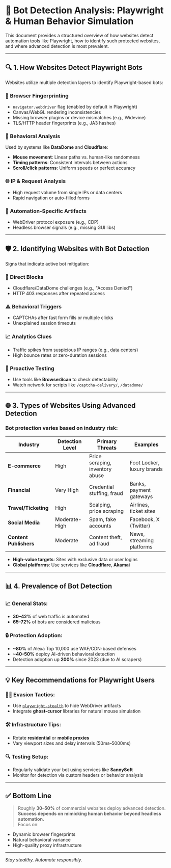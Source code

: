 # 🎯 Bot Detection Analysis: Playwright & Human Behavior Simulation

This document provides a structured overview of how websites detect automation tools like Playwright, how to identify such protected websites, and where advanced detection is most prevalent.

---

## 🔍 1. How Websites Detect Playwright Bots

Websites utilize multiple detection layers to identify Playwright-based bots:

### 🧬 Browser Fingerprinting
- `navigator.webdriver` flag (enabled by default in Playwright)  
- Canvas/WebGL rendering inconsistencies  
- Missing browser plugins or device mismatches (e.g., Widevine)  
- TLS/HTTP header fingerprints (e.g., JA3 hashes)

### 🧠 Behavioral Analysis
Used by systems like **DataDome** and **Cloudflare**:
- **Mouse movement**: Linear paths vs. human-like randomness  
- **Timing patterns**: Consistent intervals between actions  
- **Scroll/click patterns**: Uniform speeds or perfect accuracy

### 🌐 IP & Request Analysis
- High request volume from single IPs or data centers  
- Rapid navigation or auto-filled forms

### 🧪 Automation-Specific Artifacts
- WebDriver protocol exposure (e.g., CDP)  
- Headless browser signals (e.g., missing GUI libs)

---

## 🛡️ 2. Identifying Websites with Bot Detection

Signs that indicate active bot mitigation:

### 🚫 Direct Blocks
- Cloudflare/DataDome challenges (e.g., "Access Denied")  
- HTTP 403 responses after repeated access

### ⚠️ Behavioral Triggers
- CAPTCHAs after fast form fills or multiple clicks  
- Unexplained session timeouts

### 📈 Analytics Clues
- Traffic spikes from suspicious IP ranges (e.g., data centers)  
- High bounce rates or zero-duration sessions

### 🧪 Proactive Testing
- Use tools like **BrowserScan** to check detectability  
- Watch network for scripts like `/captcha-delivery/`, `/datadome/`

---

## 🌐 3. Types of Websites Using Advanced Detection

### Bot protection varies based on industry risk:

| Industry           | Detection Level | Primary Threats                   | Examples                      |
|--------------------|------------------|------------------------------------|-------------------------------|
| **E-commerce**      | High             | Price scraping, inventory abuse    | Foot Locker, luxury brands    |
| **Financial**       | Very High        | Credential stuffing, fraud         | Banks, payment gateways       |
| **Travel/Ticketing**| High             | Scalping, price scraping           | Airlines, ticket sites        |
| **Social Media**    | Moderate-High    | Spam, fake accounts                | Facebook, X (Twitter)         |
| **Content Publishers**| Moderate      | Content theft, ad fraud            | News, streaming platforms     |

- **High-value targets**: Sites with exclusive data or user logins  
- **Global platforms**: Use services like **Cloudflare**, **Akamai**

---

## 📊 4. Prevalence of Bot Detection

### 📈 General Stats:
- **30–42%** of web traffic is automated  
- **65–72%** of bots are considered malicious

### 🔒 Protection Adoption:
- **~80%** of Alexa Top 10,000 use WAF/CDN-based defenses  
- **~40–50%** deploy AI-driven behavioral detection  
- Detection adoption up **200%** since 2023 (due to AI scrapers)

---

## 💡 Key Recommendations for Playwright Users

### 🕵️‍♂️ Evasion Tactics:
- Use [`playwright-stealth`](https://github.com/AtuboDad/playwright-extra/tree/main/packages/playwright-extra-plugin-stealth) to hide WebDriver artifacts  
- Integrate **ghost-cursor** libraries for natural mouse simulation

### 🛠️ Infrastructure Tips:
- Rotate **residential** or **mobile proxies**  
- Vary viewport sizes and delay intervals (50ms–5000ms)

### 🔍 Testing Setup:
- Regularly validate your bot using services like **SannySoft**  
- Monitor for detection via custom headers or behavior analysis

---

## ✅ Bottom Line

> Roughly **30–50%** of commercial websites deploy advanced detection.  
> **Success depends on mimicking human behavior beyond headless automation.**  
> Focus on:
- Dynamic browser fingerprints  
- Natural behavioral variance  
- High-quality proxy infrastructure

---

*Stay stealthy. Automate responsibly.*
